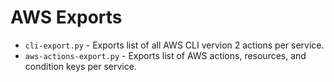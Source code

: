 # AWS Exports

 - `cli-export.py` - Exports list of all AWS CLI vervion 2 actions per service.
 - `aws-actions-export.py` - Exports list of AWS actions, resources, and condition keys per service. 
 
 

